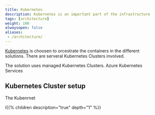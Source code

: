 ```yaml
---
title: Kubernetes
description: Kubernetes is an important part of the infrastructure
tags: [architecture]
weight: 100
alwaysopen: false
aliases:
 - /architecture/
---
```


[Kubernetes](https://kubernetes.io/) is choosen to orcestrate the containers in the different solutions. There are serveral Kubernetes Clusters involved.

The solution uses managed Kubernetes Clusters. Azure Kubernetes Services 


## Kubernetes Cluster setup

The Kubenrnet





I{{% children description="true" depth="1" %}}
